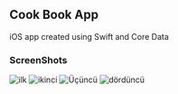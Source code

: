## Cook Book App
iOS app created using Swift and Core Data

### ScreenShots
![ilk](https://user-images.githubusercontent.com/39503844/155020003-ec35c5e7-cac3-4cc9-9551-cec57b4d43e7.png)
![ikinci](https://user-images.githubusercontent.com/39503844/155020025-50790ce9-033b-47dc-b50e-edcd936fb37a.png)
![Üçüncü](https://user-images.githubusercontent.com/39503844/155020031-fbafa24d-df48-4ab0-9a64-caba52369c02.png)
![dördüncü](https://user-images.githubusercontent.com/39503844/155020034-77291a88-98de-4fed-85c7-0abb086f4f6f.png)
